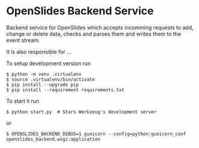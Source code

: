 # OpenSlides Backend Service

Backend service for OpenSlides which accepts incomming requests to add, change
or delete data, checks and parses them and writes them to the event stream.

It is also responsible for ...

To setup development version run

    $ python -m venv .virtualenv
    $ source .virtualenv/bin/activate
    $ pip install --upgrade pip
    $ pip install --requirement requirements.txt

To start it run

    $ python start.py  # Stars Werkzeug's development server

or

    $ OPENSLIDES_BACKEND_DEBUG=1 gunicorn --config=python:gunicorn_conf openslides_backend.wsgi:application

